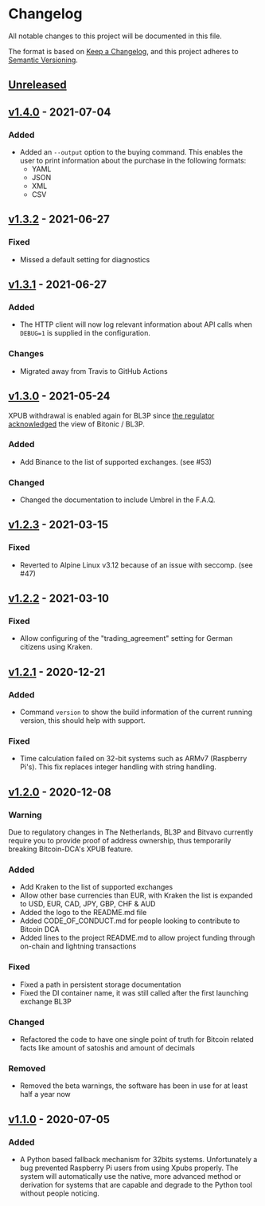 # Changelog
All notable changes to this project will be documented in this file.

The format is based on [Keep a Changelog](https://keepachangelog.com/en/1.0.0/),
and this project adheres to [Semantic Versioning](https://semver.org/spec/v2.0.0.html).

## [Unreleased]
## [v1.4.0] - 2021-07-04
### Added
* Added an `--output` option to the buying command. This enables the user to print information about the purchase in the following formats:
  * YAML
  * JSON
  * XML
  * CSV

## [v1.3.2] - 2021-06-27
### Fixed
* Missed a default setting for diagnostics

## [v1.3.1] - 2021-06-27
### Added
* The HTTP client will now log relevant information about API calls when `DEBUG=1` is supplied in the configuration.

### Changes
* Migrated away from Travis to GitHub Actions

## [v1.3.0] - 2021-05-24
XPUB withdrawal is enabled again for BL3P since [the regulator acknowledged](https://bitonic.nl/en/news/231/dnb-formally-acknowledges-complaints-bitonic-and-revokes-wallet-verification-requirement) the view of Bitonic / BL3P. 

### Added
* Add Binance to the list of supported exchanges. (see #53)

### Changed
* Changed the documentation to include Umbrel in the F.A.Q.

## [v1.2.3] - 2021-03-15
### Fixed
* Reverted to Alpine Linux v3.12 because of an issue with seccomp. (see #47)

## [v1.2.2] - 2021-03-10
### Fixed
* Allow configuring of the "trading_agreement" setting for German citizens using Kraken.

## [v1.2.1] - 2020-12-21
### Added
* Command `version` to show the build information of the current running version, this should help with support.

### Fixed
* Time calculation failed on 32-bit systems such as ARMv7 (Raspberry Pi's). This fix replaces integer handling with string handling.

## [v1.2.0] - 2020-12-08
### Warning
Due to regulatory changes in The Netherlands, BL3P and Bitvavo currently require you to provide proof of address ownership, thus temporarily breaking Bitcoin-DCA's XPUB feature.

### Added
* Add Kraken to the list of supported exchanges
* Allow other base currencies than EUR, with Kraken the list is expanded to USD, EUR, CAD, JPY, GBP, CHF & AUD
* Added the logo to the README.md file
* Added CODE_OF_CONDUCT.md for people looking to contribute to Bitcoin DCA
* Added lines to the project README.md to allow project funding through on-chain and lightning transactions

### Fixed
* Fixed a path in persistent storage documentation
* Fixed the DI container name, it was still called after the first launching exchange BL3P

### Changed
* Refactored the code to have one single point of truth for Bitcoin related facts like amount of satoshis and amount of decimals

### Removed
* Removed the beta warnings, the software has been in use for at least half a year now

## [v1.1.0] - 2020-07-05
### Added
* A Python based fallback mechanism for 32bits systems. Unfortunately a bug prevented Raspberry Pi users from using Xpubs properly. The system will automatically use the native, more advanced method or derivation for systems that are capable and degrade to the Python tool without people noticing.

[Unreleased]: https://github.com/Jorijn/bitcoin-dca/compare/v1.4.0...HEAD
[v1.4.0]: https://github.com/Jorijn/bitcoin-dca/compare/v1.3.2...v1.4.0
[v1.3.2]: https://github.com/Jorijn/bitcoin-dca/compare/v1.3.1...v1.3.2
[v1.3.1]: https://github.com/Jorijn/bitcoin-dca/compare/v1.3.0...v1.3.1
[v1.3.0]: https://github.com/Jorijn/bitcoin-dca/compare/v1.2.3...v1.3.0
[v1.2.3]: https://github.com/Jorijn/bitcoin-dca/compare/v1.2.2...v1.2.3
[v1.2.2]: https://github.com/Jorijn/bitcoin-dca/compare/v1.2.1...v1.2.2
[v1.2.1]: https://github.com/Jorijn/bitcoin-dca/compare/v1.2.0...v1.2.1
[v1.2.0]: https://github.com/Jorijn/bitcoin-dca/compare/v1.1.0...v1.2.0
[v1.1.0]: https://github.com/Jorijn/bitcoin-dca/compare/v1.0.0...v1.1.0
